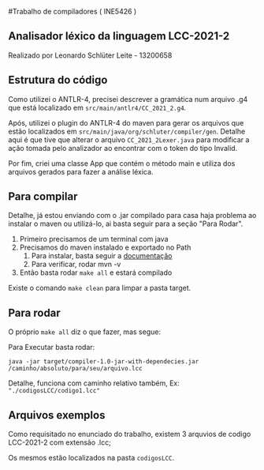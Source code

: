 #Trabalho de compiladores ( INE5426 )
## Analisador léxico da linguagem LCC-2021-2

Realizado por Leonardo Schlüter Leite - 13200658
## Estrutura do código

Como utilizei o ANTLR-4, precisei descrever a gramática num arquivo .g4  que está localizado em `src/main/antlr4/CC_2021_2.g4`.


Após, utilizei o plugin do ANTLR-4 do maven para gerar os arquivos que estão localizados em `src/main/java/org/schluter/compiler/gen`. 
Detalhe aqui é que tive que alterar o arquivo `CC_2021_2Lexer.java` para modificar a ação tomada pelo analizador ao encontrar com o token do tipo Invalid.


Por fim, criei uma classe App que contém o método main e utiliza dos arquivos gerados para fazer a análise léxica.

## Para compilar    

Detalhe, já estou enviando com o .jar compilado para casa haja problema ao instalar o maven ou utilizá-lo, ai basta seguir para a seção "Para Rodar".

1. Primeiro precisamos de um terminal com java
2. Precisamos do maven instalado e exportado no Path
   1. Para instalar, basta seguir a [documentação](https://maven.apache.org/install.html)
   2. Para verificar, rodar mvn -v
3. Então basta rodar `make all` e estará compilado

Existe o comando `make clean` para limpar a pasta target.

## Para rodar
 
O próprio `make all` diz o que fazer, mas segue: 

Para Executar basta rodar: 

`java -jar target/compiler-1.0-jar-with-dependecies.jar /caminho/absoluto/para/seu/arquivo.lcc`

Detalhe, funciona com caminho relativo também, Ex: `"./codigosLCC/codigo1.lcc"`
## Arquivos exemplos
Como requisitado no enunciado do trabalho, existem 3 arquvios de codigo LCC-2021-2
com extensão .lcc; 

Os mesmos estão localizados na pasta `codigosLCC`.

